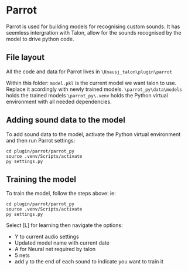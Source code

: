 # Parrot

Parrot is used for building models for recognising custom sounds. It has seemless intergration with Talon, allow for the sounds recognised by the model to drive python code.

## File layout

All the code and data for Parrot lives in `\Knausj_talon\plugin\parrot`

Within this folder:
`model.pkl` is the current model we want talon to use. Replace it acordingly with newly trained models.
`\parrot_py\data\models` holds the trained models
`\parrot_py\.venv` holds the Python virtual environment with all needed dependencies.

## Adding sound data to the model

To add sound data to the model, activate the Python virtual environment and then run Parrot settings:
```
cd plugin/parrot/parrot_py
source .venv/Scripts/activate
py settings.py
```

## Training the model

To train the model, follow the steps above: ie:
```
cd plugin/parrot/parrot_py
source .venv/Scripts/activate
py settings.py
```
Select [L] for learning then navigate the options:
- Y to current audio settings
- Updated model name with current date
- A for Neural net required by talon
- 5 nets
- add y to the end of each sound to indicate you want to train it